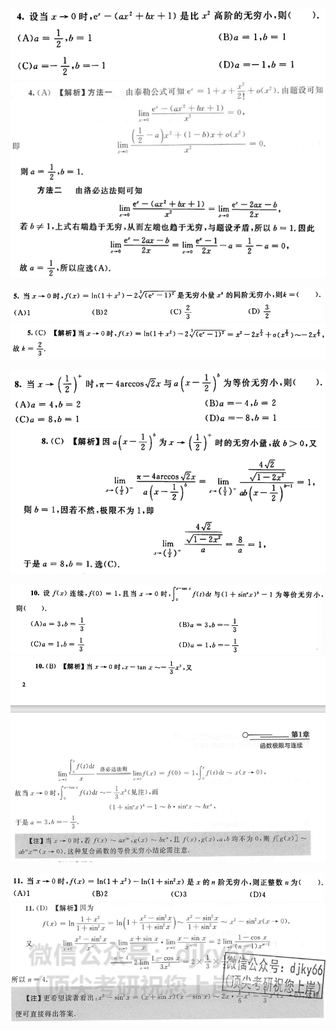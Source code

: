 ![](./images/Snipaste_2022-04-21_15-06-25.png)  
![](./images/Snipaste_2022-04-21_16-32-47.png)  

![](./images/Snipaste_2022-04-21_14-46-19.png)  
![](./images/Snipaste_2022-04-21_14-47-29.png)    

![](./images/Snipaste_2022-04-21_15-10-44.png)  
![](./images/Snipaste_2022-04-21_15-11-14.png)   

![](./images/Snipaste_2022-04-21_15-20-53.png)  
![](./images/Snipaste_2022-04-21_15-21-52.png)  

![](./images/Snipaste_2022-04-21_15-26-51.png)  
![](./images/Snipaste_2022-04-21_15-27-43.png)  